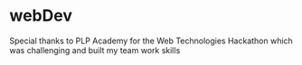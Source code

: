 # webDev
Special thanks to PLP Academy for the Web Technologies Hackathon which was challenging and built my team work skills
